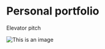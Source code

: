 # Personal portfolio


Elevator pitch

![This is an image](D:\CS_260\CS260_StartUp_New\start_up_updated.jpg)

